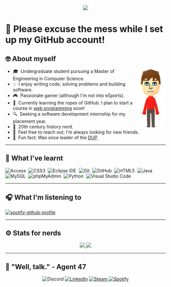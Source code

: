 <p align="center">
<img src="https://capsule-render.vercel.app/api?type=soft&height=170&color=0000F8&text=Hello!&section=header&reversal=false&animation=blink&fontColor=FFFF00&fontSize=80">
</p>

# 🚧 Please excuse the mess while I set up my GitHub account!

## 🤓 About myself
<img alt="Me as a Mii" src="https://github.com/Xelodico/random-resources/blob/main/images/GitHub%20profile%20README/mii.png?raw=true" height=188.9em align="right"/>

- 🎓 &nbsp;Undergraduate student pursuing a Master of Engineering in Computer Science.
- 💡 &nbsp;I enjoy writing code, solving problems and building software.
- 🎮 &nbsp;Passionate gamer (although I'm not into eSports).
- 🌱 &nbsp;Currently learning the ropes of GitHub. I plan to start a course in [web programming](https://www.edx.org/learn/computer-science/harvard-university-cs50-s-introduction-to-computer-science) soon!
- 🔍 &nbsp;Seeking a software development internship for my placement year.
- 📜 &nbsp;20th century history nerd.
- 🤙 &nbsp;Feel free to reach out; I'm always looking for new friends.
- 🌟 &nbsp;Fun fact: Was once leader of the [DUP](https://en.wikipedia.org/wiki/Democratic_Unionist_Party).

---
## 🧠 What I've learnt

![Access](https://img.shields.io/badge/Access-AF2131?style=plastic)&nbsp;
![CSS3](https://img.shields.io/badge/CSS3-%231572B6.svg?style=plastic&logo=css3&logoColor=white)&nbsp;
![Eclipse IDE](https://img.shields.io/badge/Eclipse-%232C2255?style=plastic&logo=eclipseide&logoColor=F79725&logoSize=auto)&nbsp;
![Git](https://img.shields.io/badge/Git-%23F05032?style=plastic&logo=git&logoColor=white)&nbsp;
![GitHub](https://img.shields.io/badge/GitHub-%23181717?style=plastic&logo=github&logoColor=white)&nbsp;
![HTML5](https://img.shields.io/badge/HTML5-%23E34F26.svg?style=plastic&logo=html5&logoColor=white)&nbsp;
![Java](https://img.shields.io/badge/Java-%23ED8B00.svg?style=plastic&logo=java&logoColor=white)&nbsp;
![MySQL](https://img.shields.io/badge/MySQL-%234479A1?style=plastic&logo=mysql&logoColor=F8981D)&nbsp;
![phpMyAdmin](https://img.shields.io/badge/phpMyAdmin-%236C78AF?style=plastic&logo=phpmyadmin&logoColor=F89D06)&nbsp;
![Python](https://img.shields.io/badge/Python-3670A0?style=plastic&logo=python&logoColor=ffdd54&logoSize=auto)&nbsp;
![Visual Studio Code](https://img.shields.io/badge/Visual%20Studio%20Code-0065A9?style=plastic)&nbsp;


---
## 🎧 What I'm listening to

[![spotify-github-profile](https://spotify-github-profile.kittinanx.com/api/view?uid=ondatram&cover_image=true&theme=novatorem&show_offline=false&background_color=121212&interchange=false&bar_color=e5289e&bar_color_cover=false)](https://spotify-github-profile.kittinanx.com/api/view?uid=ondatram&redirect=true)

---
## ⚙️ Stats for nerds
<p align="center">
  <a href="https://github.com/Xelodico">
    <img height="160em" src="https://github-readme-stats-topaz-nine.vercel.app/api?username=Xelodico&show_icons=true&theme=synthwave&include_all_commits=true&count_private=true&bg_color=00000000"/>
    <img height="160em" src="https://github-readme-stats-topaz-nine.vercel.app/api/top-langs/?username=Xelodico&layout=compact&langs_count=8&theme=synthwave&bg_color=00000000"/>
  </a>
</p>

---
## 💬 "Well, talk." - Agent 47
<p align="center">
<img alt="Discord" src="https://img.shields.io/badge/Discord-xelodico-%235865F2?style=plastic&logo=discord&logoColor=white&logoSize=auto">
<a href="https://www.linkedin.com/in/peter-robinson-14829b2b3/"><img alt="LinkedIn" src="https://img.shields.io/badge/LinkedIn-Peter%20Robinson-%230A66C2?style=plastic&link=www.linkedin.com%2Fin%2Fpeter-robinson-14829b2b3"></a>
<a href="https://steamcommunity.com/profiles/76561198123171286/"><img alt="Steam" src="https://img.shields.io/badge/Steam-Xelodico-000000?style=plastic&logo=steam&logoColor=white&logoSize=auto">
<a href="https://open.spotify.com/user/ondatram?si=312505591a0c46bf"><img alt="Spotify" src="https://img.shields.io/badge/Spotify-ondatram-%231DB954?style=plastic&logo=spotify&logoColor=white&logoSize=auto">
</p>
